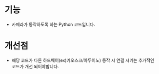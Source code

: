 # 기능
- 카메라가 동작하도록 하는 Python 코드입니다.

# 개선점
- 해당 코드가 다른 하드웨어(ex)키오스크/아두이노) 동작 시 연결 시키는 추가적인 코드가 개선 되어야합니다.